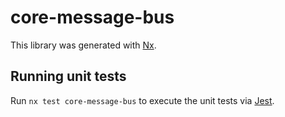 # core-message-bus

This library was generated with [Nx](https://nx.dev).

## Running unit tests

Run `nx test core-message-bus` to execute the unit tests via [Jest](https://jestjs.io).

